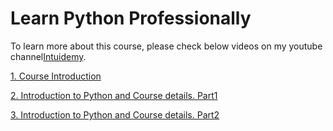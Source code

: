 # Learn Python Professionally
To learn more about this course, please check below videos on my youtube channel[Intuidemy](https://www.youtube.com/@Intuidemy/playlists).

[1. Course Introduction](https://www.youtube.com/watch?v=U6E6HTK4sqI)

[2. Introduction to Python and Course details. Part1](https://www.youtube.com/watch?v=_xMnILuMIzo)

[3. Introduction to Python and Course details. Part2]()


